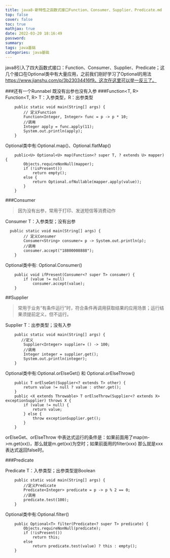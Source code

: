 ```yaml
---
title: java8-新特性之函数式接口Function、Consumer、Supplier、Predicate.md
top: false
cover: false
toc: true
mathjax: true
date: 2022-03-20 18:16:49
password:
summary:
tags: java基础
categories: java基础
---
```

java8引入了四大函数式接口：Function、Consumer、Supplier、Predicate；这几个接口在Optional类中有大量应用，之前我们刚好学习了Optional的用法 https://www.jianshu.com/p/3b23034416f9。这次在这里可以举一反三了。

###还有一个Runnabel
既没有出参也没有入参
###Function<T, R> 
Function<T, R> T：入参类型，R：出参类型
~~~
    public static void main(String[] args) {
        // 定义Function
        Function<Integer, Integer> func = p -> p * 10;
        //调用
        Integer apply = func.apply(11);
        System.out.println(apply);
    }
~~~

Optional类中有:Optional.map()、Optional.flatMap()
~~~
    public<U> Optional<U> map(Function<? super T, ? extends U> mapper) {
        Objects.requireNonNull(mapper);
        if (!isPresent())
            return empty();
        else {
            return Optional.ofNullable(mapper.apply(value));
        }
    }
~~~

###Consumer<T>
>因为没有出参，常用于打印、发送短信等消费动作

Consumer<T>  T：入参类型；没有出参
~~~
  public static void main(String[] args) {
        // 定义Consumer
        Consumer<String> consumer= p -> System.out.println(p);
        //调用
        consumer.accept("18800008888");
    }
~~~
Optional类中有: Optional.Consumer()
~~~
    public void ifPresent(Consumer<? super T> consumer) {
        if (value != null)
            consumer.accept(value);
    }
~~~
##Supplier<T>

>常用于业务“有条件运行”时，符合条件再调用获取结果的应用场景；运行结果须提前定义，但不运行。

Supplier<T> T：出参类型；没有入参
~~~
    public static void main(String[] args) {
       //定义
        Supplier<Integer> supplier= () -> 100;
        //调用
        Integer integer = supplier.get();
        System.out.println(integer);
    }
~~~

Optional类中有:Optional.orElseGet() 和 Optional.orElseThrow()
~~~
    public T orElseGet(Supplier<? extends T> other) {
        return value != null ? value : other.get();
    }
    public <X extends Throwable> T orElseThrow(Supplier<? extends X> exceptionSupplier) throws X {
        if (value != null) {
            return value;
        } else {
            throw exceptionSupplier.get();
        }
    }
~~~
orElseGet、orElseThrow 中表达式运行的条件是：如果前面用了map(m->m.get(xx))，那么就是m.get(xx)为空时；如果前面用的filter(xxx) 那么就是xxx表达式返回false时。


###Predicate<T>

Predicate<T> T：入参类型；出参类型是Boolean
~~~
    public static void main(String[] args) {
        //定义Predicate
        Predicate<Integer> predicate = p -> p % 2 == 0;
        //调用
        predicate.test(100);
    }

~~~

Optional类中有:Optional.filter()
~~~
    public Optional<T> filter(Predicate<? super T> predicate) {
        Objects.requireNonNull(predicate);
        if (!isPresent())
            return this;
        else
            return predicate.test(value) ? this : empty();
    }
~~~
